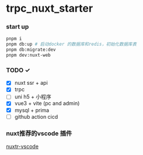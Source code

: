 # trpc_nuxt_starter

### start up

```bash
pnpm i
pnpm db:up # 启动docker 的数据库和redis，初始化数据库表
pnpm db:migrate:dev
pnpm dev:nuxt-web
```

### TODO ✓

- [x] nuxt ssr + api
- [x] trpc
- [ ] uni h5 + 小程序
- [x] vue3 + vite (pc and admin)
- [x] mysql + prima
- [ ] github action cicd

### nuxt推荐的vscode 插件

[nuxtr-vscode](https://github.com/nuxtrdev/nuxtr-vscode#what-does-nuxtr-do)
